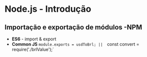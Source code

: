 # Node.js - Introdução

## Importação e exportação de módulos -NPM

* **ES6** - import & export
* **Common JS**
  `module.exports = usdToBrl; || 
  `const convert = require('./brlValue');`